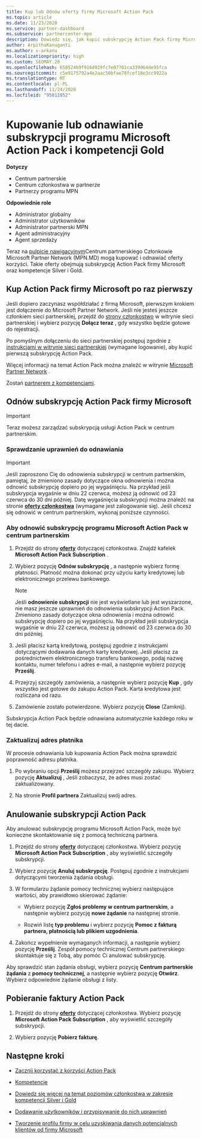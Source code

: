 ```yaml
---
title: Kup lub Odnów oferty firmy Microsoft Action Pack
ms.topic: article
ms.date: 11/23/2020
ms.service: partner-dashboard
ms.subservice: partnercenter-mpn
description: Dowiedz się, jak kupić subskrypcję Action Pack firmy Microsoft i zacząć korzystać z zalet Action Pack. Dowiedz się również, jak odnowić, anulować, wyświetlić rachunek i nie tylko.
author: ArpithaKanuganti
ms.author: v-arkanu
ms.localizationpriority: high
ms.custom: SEOMAY.20
ms.openlocfilehash: 658524b9f916d929fc7e07701ca339d64de95fca
ms.sourcegitcommit: c5e9175792a4e2aac50bfae78fcef18e3cc9922a
ms.translationtype: MT
ms.contentlocale: pl-PL
ms.lasthandoff: 11/24/2020
ms.locfileid: "95812852"
---
```

# <a name="buy-or-renew-a-microsoft-action-pack-subscription-or-silver-and-gold-competencies"></a>Kupowanie lub odnawianie subskrypcji programu Microsoft Action Pack i kompetencji Gold

**Dotyczy**

- Centrum partnerskie
- Centrum członkostwa w partnerze
- Partnerzy programu MPN

**Odpowiednie role**

- Administrator globalny
- Administrator użytkowników
- Administrator partnerski MPN
- Agent administracyjny
- Agent sprzedaży

Teraz na [pulpicie nawigacyjnym](https://partner.microsoft.com/dashboard)Centrum partnerskiego Członkowie Microsoft Partner Network (MPN.MD) mogą kupować i odnawiać oferty korzyści. Takie oferty obejmują subskrypcję Action Pack firmy Microsoft oraz kompetencje Silver i Gold.

## <a name="buy-microsoft-action-pack-for-the-first-time"></a>Kup Action Pack firmy Microsoft po raz pierwszy

Jeśli dopiero zaczynasz współdziałać z firmą Microsoft, pierwszym krokiem jest dołączenie do Microsoft Partner Network. Jeśli nie jesteś jeszcze członkiem sieci partnerskiej, przejdź do [strony członkostwo](https://partner.microsoft.com/membership) w witrynie sieci partnerskiej i wybierz pozycję **Dołącz teraz** , gdy wszystko będzie gotowe do rejestracji. 

Po pomyślnym dołączeniu do sieci partnerskiej postępuj zgodnie z [instrukcjami w witrynie sieci partnerskiej](https://partner.microsoft.com/membership/action-pack) (wymagane logowanie), aby kupić pierwszą subskrypcję Action Pack. 

Więcej informacji na temat Action Pack można znaleźć w witrynie [Microsoft Partner Network](https://partner.microsoft.com/membership/internal-use-software#simple-tab-content-3) .

Zostań [partnerem z kompetencjami](https://partner.microsoft.com/membership/competencies). 

## <a name="renew-a-microsoft-action-pack-subscription"></a>Odnów subskrypcję Action Pack firmy Microsoft

>[!IMPORTANT]
>Teraz możesz zarządzać subskrypcją usługi Action Pack w centrum partnerskim.

### <a name="check-your-renewal-eligibility"></a>Sprawdzanie uprawnień do odnawiania

>[!IMPORTANT]
>Jeśli zaproszono Cię do odnowienia subskrypcji w centrum partnerskim, pamiętaj, że zmieniono zasady dotyczące okna odnowienia i można odnowić subskrypcję dopiero po jej wygaśnięciu. Na przykład jeśli subskrypcja wygaśnie w dniu 22 czerwca, możesz ją odnowić od 23 czerwca do 30 dni później.
>Datę wygaśnięcia subskrypcji można znaleźć na stronie [**oferty członkostwa**](https://partnercenter.microsoft.com/pcv/partnership/offers) (wymagane jest zalogowanie się). Jeśli chcesz się odnowić w centrum partnerskim, wykonaj poniższe czynności.  

### <a name="to-renew-a-microsoft-action-pack-subscription-in-the-partner-center"></a>Aby odnowić subskrypcję programu Microsoft Action Pack w centrum partnerskim

1. Przejdź do strony [**oferty**](https://partnercenter.microsoft.com/pcv/partnership/offers) dotyczącej członkostwa. Znajdź kafelek **Microsoft Action Pack Subscription** .  

2. Wybierz pozycję **Odnów subskrypcję** , a następnie wybierz formę płatności. Płatność można dokonać przy użyciu karty kredytowej lub elektronicznego przelewu bankowego.

    >[!NOTE]
    >Jeśli **odnowienie subskrypcji** nie jest wyświetlane lub jest wyszarzone, nie masz jeszcze uprawnień do odnowienia subskrypcji Action Pack. Zmieniono zasady dotyczące okna odnowienia i można odnowić subskrypcję dopiero po jej wygaśnięciu. Na przykład jeśli subskrypcja wygaśnie w dniu 22 czerwca, możesz ją odnowić od 23 czerwca do 30 dni później.  

3. Jeśli płacisz kartą kredytową, postępuj zgodnie z instrukcjami dotyczącymi dodawania danych karty kredytowej. Jeśli płacisz za pośrednictwem elektronicznego transferu bankowego, podaj nazwę kontaktu, numer telefonu i adres e-mail, a następnie wybierz pozycję **Prześlij**.

4. Przejrzyj szczegóły zamówienia, a następnie wybierz pozycję **Kup** , gdy wszystko jest gotowe do zakupu Action Pack. Karta kredytowa jest rozliczana od razu.

5. Zamówienie zostało potwierdzone. Wybierz pozycję **Close** (Zamknij).

Subskrypcja Action Pack będzie odnawiana automatycznie każdego roku w tej dacie.

### <a name="update-your-bill-to-address"></a>Zaktualizuj adres płatnika

W procesie odnawiania lub kupowania Action Pack można sprawdzić poprawność adresu płatnika.

 1. Po wybraniu opcji **Prześlij** możesz przejrzeć szczegóły zakupu. Wybierz pozycję **Aktualizuj** , Jeśli zobaczysz, że adres musi zostać zaktualizowany.
  
 1. Na stronie **Profil partnera** Zaktualizuj swój adres.

## <a name="cancel-your-action-pack-subscription"></a>Anulowanie subskrypcji Action Pack

Aby anulować subskrypcję programu Microsoft Action Pack, może być konieczne skontaktowanie się z pomocą techniczną partnera.

1. Przejdź do strony [**oferty**](https://partnercenter.microsoft.com/pcv/partnership/offers) dotyczącej członkostwa. Wybierz pozycję **Microsoft Action Pack Subscription** , aby wyświetlić szczegóły subskrypcji. 

3. Wybierz pozycję **Anuluj subskrypcję**. Postępuj zgodnie z instrukcjami dotyczącymi tworzenia żądania obsługi. 

4. W formularzu żądanie pomocy technicznej wybierz następujące wartości, aby prawidłowo skierować żądanie:

    -  Wybierz pozycję **Zgłoś problemy w centrum partnerskim**, a następnie wybierz pozycję **nowe żądanie** na następnej stronie.

    -  Rozwiń listę **typ problemu** i wybierz pozycję **Pomoc z fakturą partnera, płatnością lub plikiem uzgodnienia**. 

5. Zakończ wypełnienie wymaganych informacji, a następnie wybierz pozycję **Prześlij**. Zespół pomocy technicznej Centrum partnerskiego skontaktuje się z Tobą, aby pomóc Ci anulować subskrypcję.

Aby sprawdzić stan żądania obsługi, wybierz pozycję **Centrum partnerskie żądania** z **pomocy technicznej**, a następnie wybierz pozycję **Otwórz**. Wybierz odpowiednie żądanie obsługi z listy.  

## <a name="download-your-action-pack-invoice"></a>Pobieranie faktury Action Pack

1. Przejdź do strony [**oferty**](https://partnercenter.microsoft.com/pcv/partnership/offers) dotyczącej członkostwa. Wybierz pozycję **Microsoft Action Pack Subscription** , aby wyświetlić szczegóły subskrypcji. 

3. Wybierz pozycję **Pobierz fakturę**.
 
## <a name="next-steps"></a>Następne kroki

-   [Zacznij korzystać z korzyści Action Pack](manage-your-partner-network-benefits.md)

-   [Kompetencje](learn-about-competencies.md)

-   [Dowiedz się więcej na temat poziomów członkostwa w zakresie kompetencji Silver i Gold](https://partner.microsoft.com/membership/internal-use-software#simple-tab-content-2)

-   [Dodawanie użytkowników i przypisywanie do nich uprawnień](create-user-accounts-and-set-permissions.md)

-   [Tworzenie profilu firmy w celu uzyskiwania danych potencjalnych klientów od firmy Microsoft](create-a-marketing-profile.md)




